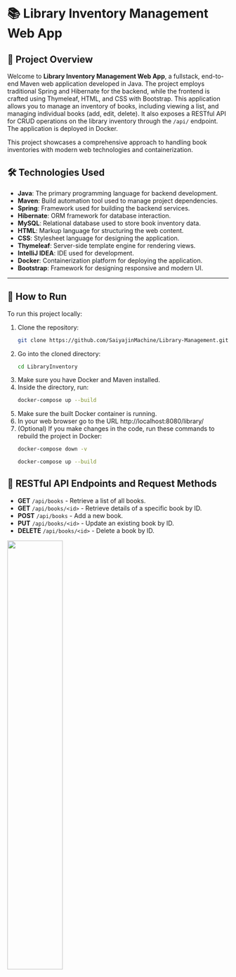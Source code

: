 # 📚 Library Inventory Management Web App

## 📝 Project Overview

Welcome to **Library Inventory Management Web App**, a fullstack, end-to-end Maven web application developed in Java. The project employs traditional Spring and Hibernate for the backend, while the frontend is crafted using Thymeleaf, HTML, and CSS with Bootstrap. This application allows you to manage an inventory of books, including viewing a list, and managing individual books (add, edit, delete). It also exposes a RESTful API for CRUD operations on the library inventory through the `/api/` endpoint. The application is deployed in Docker.

This project showcases a comprehensive approach to handling book inventories with modern web technologies and containerization.

## 🛠️ Technologies Used

- **Java**: The primary programming language for backend development.
- **Maven**: Build automation tool used to manage project dependencies.
- **Spring**: Framework used for building the backend services.
- **Hibernate**: ORM framework for database interaction.
- **MySQL**: Relational database used to store book inventory data.
- **HTML**: Markup language for structuring the web content.
- **CSS**: Stylesheet language for designing the application.
- **Thymeleaf**: Server-side template engine for rendering views.
- **IntelliJ IDEA**: IDE used for development.
- **Docker**: Containerization platform for deploying the application.
- **Bootstrap**: Framework for designing responsive and modern UI.
---
## 🚀 How to Run

To run this project locally:

1. Clone the repository:
   ```bash
   git clone https://github.com/SaiyajinMachine/Library-Management.git
   ```
2. Go into the cloned directory:
   ```bash
   cd LibraryInventory
   ```
3. Make sure you have Docker and Maven installed.
4. Inside the directory, run:
   ```bash
   docker-compose up --build
   ```
5. Make sure the built Docker container is running.
6. In your web browser go to the URL http://localhost:8080/library/
7. (Optional) If you make changes in the code, run these commands to rebuild the project in Docker:
   ```bash
   docker-compose down -v
   ```
   ```bash
   docker-compose up --build
   ```
   
## 📡 RESTful API Endpoints and Request Methods
- **GET** `/api/books` - Retrieve a list of all books.
- **GET** `/api/books/<id>` - Retrieve details of a specific book by ID.
- **POST** `/api/books` - Add a new book.
- **PUT** `/api/books/<id>` - Update an existing book by ID.
- **DELETE** `/api/books/<id>` - Delete a book by ID.

<img src="https://media.tenor.com/MtJdP2cF4dEAAAAC/book.gif" style="width: 50%;" />
